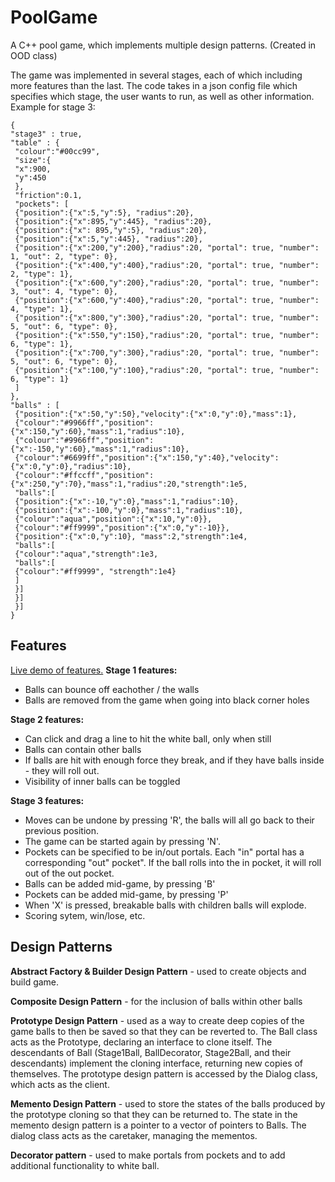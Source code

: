# PoolGame
A C++ pool game, which implements multiple design patterns. (Created in OOD class)

The game was implemented in several stages, each of which including more features than the last. The code takes in a json config file which specifies which stage, the user wants to run, as well as other information. Example for stage 3:

```
{
"stage3" : true,
"table" : {
 "colour":"#00cc99",
 "size":{
 "x":900,
 "y":450
 },
 "friction":0.1,
 "pockets": [
 {"position":{"x":5,"y":5}, "radius":20},
 {"position":{"x":895,"y":445}, "radius":20},
 {"position":{"x": 895,"y":5}, "radius":20},
 {"position":{"x":5,"y":445}, "radius":20},
 {"position":{"x":200,"y":200},"radius":20, "portal": true, "number": 1, "out": 2, "type": 0},
 {"position":{"x":400,"y":400},"radius":20, "portal": true, "number": 2, "type": 1},
 {"position":{"x":600,"y":200},"radius":20, "portal": true, "number": 3, "out": 4, "type": 0},
 {"position":{"x":600,"y":400},"radius":20, "portal": true, "number": 4, "type": 1},
 {"position":{"x":800,"y":300},"radius":20, "portal": true, "number": 5, "out": 6, "type": 0},
 {"position":{"x":550,"y":150},"radius":20, "portal": true, "number": 6, "type": 1},
 {"position":{"x":700,"y":300},"radius":20, "portal": true, "number": 5, "out": 6, "type": 0},
 {"position":{"x":100,"y":100},"radius":20, "portal": true, "number": 6, "type": 1}
 ]
},
"balls" : [
 {"position":{"x":50,"y":50},"velocity":{"x":0,"y":0},"mass":1},
 {"colour":"#9966ff","position":{"x":150,"y":60},"mass":1,"radius":10},
 {"colour":"#9966ff","position":{"x":-150,"y":60},"mass":1,"radius":10},
 {"colour":"#6699ff","position":{"x":150,"y":40},"velocity":{"x":0,"y":0},"radius":10},
 {"colour":"#ffccff","position":{"x":250,"y":70},"mass":1,"radius":20,"strength":1e5,
 "balls":[
 {"position":{"x":-10,"y":0},"mass":1,"radius":10},
 {"position":{"x":-100,"y":0},"mass":1,"radius":10},
 {"colour":"aqua","position":{"x":10,"y":0}},
 {"colour":"#ff9999","position":{"x":0,"y":-10}},
 {"position":{"x":0,"y":10}, "mass":2,"strength":1e4,
 "balls":[
 {"colour":"aqua","strength":1e3,
 "balls":[
 {"colour":"#ff9999", "strength":1e4}
 ]
 }]
 }]
 }]
}
```

## Features
[Live demo of features.](https://www.youtube.com/watch?v=CqzB8ZlZhaE)
**Stage 1 features:**
- Balls can bounce off eachother / the walls
- Balls are removed from the game when going into black corner holes

**Stage 2 features:**
- Can click and drag a line to hit the white ball, only when still
- Balls can contain other balls
- If balls are hit with enough force they break, and if they have balls inside - they will roll out.
- Visibility of inner balls can be toggled

**Stage 3 features:**
- Moves can be undone by pressing 'R', the balls will all go back to their previous position.
- The game can be started again by pressing 'N'. 
- Pockets can be specified to be in/out portals. Each "in" portal has a corresponding "out" pocket". If the ball rolls into the in pocket, it will roll out of the out pocket. 
- Balls can be added mid-game, by pressing 'B'
- Pockets can be added mid-game, by pressing 'P'
- When 'X' is pressed, breakable balls with children balls will explode.
- Scoring sytem, win/lose, etc. 

## Design Patterns
**Abstract Factory & Builder Design Pattern** - used to create objects and build game.

**Composite Design Pattern** - for the inclusion of balls within other balls

**Prototype Design Pattern** - used as a way to create deep copies of the game balls to then be saved so that they can be reverted to. The Ball class acts as the Prototype, declaring an interface to clone itself. The descendants of Ball (Stage1Ball, BallDecorator, Stage2Ball, and their descendants) implement the cloning interface, returning new copies of themselves. The prototype design pattern is accessed by the Dialog class, which acts as the client. 

**Memento Design Pattern** - used to store the states of the balls produced by the prototype cloning so that they can be returned to. The state in the memento design pattern is a pointer to a vector of pointers to Balls. The dialog class acts as the caretaker, managing the mementos. 

**Decorator pattern** - used to make portals from pockets and to add additional functionality to white ball.
